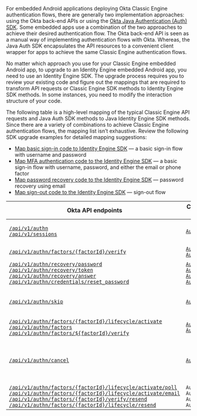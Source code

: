 For embedded Android applications deploying Okta Classic Engine authentication flows, there are generally two implementation approaches: using the Okta back-end APIs or using the [Okta Java Authentication (Auth) SDK](https://github.com/okta/okta-auth-java/). Some embedded apps use a combination of the two approaches to achieve their desired authentication flow. The Okta back-end API is seen as a manual way of implementing authentication flows with Okta. Whereas, the Java Auth SDK encapsulates the API resources to a convenient client wrapper for apps to achieve the same Classic Engine authentication flows.

No matter which approach you use for your Classic Engine embedded Android app, to upgrade to an Identity Engine embedded Android app, you need to use an Identity Engine SDK. The upgrade process requires you to review your existing code and figure out the mappings that are required to transform API requests or Classic Engine SDK methods to Identity Engine SDK methods. In some instances, you need to modify the interaction structure of your code.

The following table is a high-level mapping of the typical Classic Engine API requests and Java Auth SDK methods to Java Identity Engine SDK methods. Since there are a variety of combinations to achieve Classic Engine authentication flows, the mapping list isn’t exhaustive. Review the following SDK upgrade examples for detailed mapping suggestions:

- [Map basic sign-in code to Identity Engine SDK](#map-basic-sign-in-code-to-identity-engine-sdk) &mdash; a basic sign-in flow with username and password
- [Map MFA authentication code to the Identity Engine SDK](#map-mfa-authentication-code-to-the-identity-engine-sdk) &mdash; a basic sign-in flow with username, password, and either the email or phone factor
- [Map password recovery code to the Identity Engine SDK](#map-password-recovery-code-to-the-identity-engine-sdk) &mdash; password recovery using email
- [Map sign-out code to the Identity Engine SDK](#map-sign-out-code-to-the-identity-engine-sdk) &mdash; sign-out flow

| Okta API endpoints | Classic Engine Java Auth SDK methods (okta-auth-java) | Java Identity Engine SDK methods (okta-idx-java) | Description |
| ------------------ | ----------------------------------------------------- | ------------------------------------------------ | ----------- |
| [`/api/v1/authn`](/docs/reference/api/authn/)<br>[`/api/v1/sessions`](/docs/reference/api/sessions/#create-session-with-a-session-token) | [`AuthenticationClient.authenticate()`](https://github.com/okta/okta-auth-java/blob/master/api/src/main/java/com/okta/authn/sdk/client/AuthenticationClient.java#L94)| [`IDXAuthenticationWrapper.authenticate()`](https://github.com/okta/okta-idx-java/blob/master/api/src/main/java/com/okta/idx/sdk/api/client/IDXAuthenticationWrapper.java#L116)| Authenticate a user with username and password credentials |
| [`/api/v1/authn/factors/{factorId}/verify`](/docs/reference/api/authn/#verify-factor) | [`AuthenticationClient.challengeFactor()`](https://github.com/okta/okta-auth-java/blob/master/api/src/main/java/com/okta/authn/sdk/client/AuthenticationClient.java#L536)<br>[`AuthenticationClient.verifyFactor()`](https://github.com/okta/okta-auth-java/blob/master/api/src/main/java/com/okta/authn/sdk/client/AuthenticationClient.java#L480) | [`IDXAuthenticationWrapper.selectAuthenticator()`](https://github.com/okta/okta-idx-java/blob/master/api/src/main/java/com/okta/idx/sdk/api/client/IDXAuthenticationWrapper.java#L282)<br>[`IDXAuthenticationWrapper.verifyAuthenticator()`](https://github.com/okta/okta-idx-java/blob/master/api/src/main/java/com/okta/idx/sdk/api/client/IDXAuthenticationWrapper.java#L405) | Verify an authenticator/factor |
| [`/api/v1/authn/recovery/password`](/docs/reference/api/authn/#forgot-password)<br>[`/api/v1/authn/recovery/token`](/docs/reference/api/authn/#verify-recovery-token)<br>[`/api/v1/authn/recovery/answer`](/docs/reference/api/authn/#answer-recovery-question)<br>[`/api/v1/authn/credentials/reset_password`](/docs/reference/api/authn/#reset-password) | [`AuthenticationClient.recoverPassword()`](https://github.com/okta/okta-auth-java/blob/master/api/src/main/java/com/okta/authn/sdk/client/AuthenticationClient.java#L264)<br>[`AuthenticationClient.verifyRecoveryToken()`](https://github.com/okta/okta-auth-java/blob/eab73b5c274b36c276877ee705ca995d3be37cfe/api/src/main/java/com/okta/authn/sdk/client/AuthenticationClient.java#L703)<br>[`AuthenticationClient.answerRecoveryQuestion()`](https://github.com/okta/okta-auth-java/blob/master/api/src/main/java/com/okta/authn/sdk/client/AuthenticationClient.java#L339)<br>[`AuthenticationClient.resetPassword()`](https://github.com/okta/okta-auth-java/blob/master/api/src/main/java/com/okta/authn/sdk/client/AuthenticationClient.java#L181) | [`IDXAuthenticationWrapper.recoverPassword()`](https://github.com/okta/okta-idx-java/blob/master/api/src/main/java/com/okta/idx/sdk/api/client/IDXAuthenticationWrapper.java#L177)<br>[`IDXAuthenticationWrapper.selectAuthenticator()`](https://github.com/okta/okta-idx-java/blob/master/api/src/main/java/com/okta/idx/sdk/api/client/IDXAuthenticationWrapper.java#L282)<br>[`IDXAuthenticationWrapper.verifyAuthenticator()`](https://github.com/okta/okta-idx-java/blob/master/api/src/main/java/com/okta/idx/sdk/api/client/IDXAuthenticationWrapper.java#L405) | Recover a user’s password |
| [`/api/v1/authn/skip`](/docs/reference/api/authn/#skip-transaction-state) | [`AuthenticationClient.skip()`](https://github.com/okta/okta-auth-java/blob/master/api/src/main/java/com/okta/authn/sdk/client/AuthenticationClient.java#L404) | [`IDXAuthenticationWrapper.skipAuthenticatorEnrollment()`](https://github.com/okta/okta-idx-java/blob/master/api/src/main/java/com/okta/idx/sdk/api/client/IDXAuthenticationWrapper.java#L502) | Skip an optional authenticator/factor during enrollment or verification |
| [`/api/v1/authn/factors/{factorId}/lifecycle/activate`](/docs/reference/api/authn/#activate-factor)<br>[`/api/v1/authn/factors`](/docs/reference/api/authn/#enroll-factor)<br>[`/api/v1/authn/factors/${factorId}/verify`](/docs/reference/api/authn/#verify-security-question-factor) | [`AuthenticationClient.activateFactor()`](https://github.com/okta/okta-auth-java/blob/master/api/src/main/java/com/okta/authn/sdk/client/AuthenticationClient.java#L453)<br>[`AuthenticationClient.verifyFactor()`](https://github.com/okta/okta-auth-java/blob/master/api/src/main/java/com/okta/authn/sdk/client/AuthenticationClient.java#L480) | [`IDXAuthenticationWrapper.selectFactor()`](https://github.com/okta/okta-idx-java/blob/master/api/src/main/java/com/okta/idx/sdk/api/client/IDXAuthenticationWrapper.java#L313) | Activate a factor |
| [`/api/v1/authn/cancel`](/docs/reference/api/authn/#cancel-transaction) | [`AuthenticationClient.cancel()`](https://github.com/okta/okta-auth-java/blob/master/api/src/main/java/com/okta/authn/sdk/client/AuthenticationClient.java#L428) | [`IDXAuthenticationWrapper.revokeToken()`](https://github.com/okta/okta-idx-java/blob/389806c2c78ed2633afeecf5e5c382975895ce94/api/src/main/java/com/okta/idx/sdk/api/client/IDXAuthenticationWrapper.java#L569-L576) | Cancel the current transaction during factor verification/enrollment (revokes the state token) |
| [`/api/v1/authn/factors/{factorId}/lifecycle/activate/poll`](/docs/reference/api/authn/#poll-for-push-factor-activation)<br>[`/api/v1/authn/factors/{factorId}/lifecycle/activate/email`](/docs/reference/api/authn/#activate-email-factor)<br>[`/api/v1/authn/factors/{factorId}/verify/resend`](/docs/reference/api/authn/#resend-sms-challenge)<br>[`/api/v1/authn/factors/{factorId}/lifecycle/resend`](/docs/reference/api/authn/#resend-sms-as-part-of-enrollment) | `AuthenticationClient.verifyActivation()`<br>`AuthenticationClient.sendActivationEmail()`<br>`AuthenticationClient.resendVerifyFactor()`<br>`AuthenticationClient.resendActivateFactor()` | [`IDXAuthenticationWrapper.verifyAuthenticator()`](https://developer.okta.com/docs/reference/api/authn/#resend-sms-as-part-of-enrollment)<br>[`IDXAuthenticationWrapper.selectAuthenticator()`](https://github.com/okta/okta-idx-java/blob/master/api/src/main/java/com/okta/idx/sdk/api/client/IDXAuthenticationWrapper.java#L282-L304)<br>[`IDXAuthenticationWrapper.resend()`](https://github.com/okta/okta-idx-java/blob/master/api/src/main/java/com/okta/idx/sdk/api/client/IDXAuthenticationWrapper.java#L525-L539)| Verify an authentication factor |
